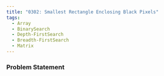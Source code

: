 ```yaml
---
title: "0302: Smallest Rectangle Enclosing Black Pixels"
tags:
  - Array
  - BinarySearch
  - Depth-FirstSearch
  - Breadth-FirstSearch
  - Matrix
---
```

### Problem Statement

